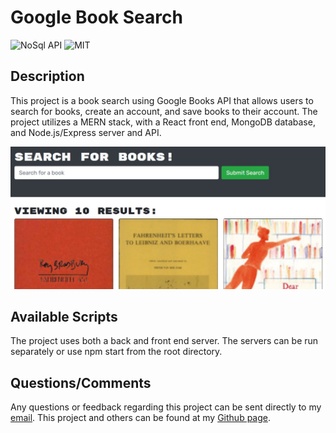 # Google Book Search

![NoSql API](https://img.shields.io/github/languages/top/yooperjb/book_search_engine) ![MIT](https://img.shields.io/badge/license-MIT-blue)

## Description
This project is a book search using Google Books API that allows users to search for books, create an account, and save books to their account. The project utilizes a MERN stack, with a React front end, MongoDB database, and Node.js/Express server and API.  

![screenshot](./client/public/screenshot.jpg)

## Available Scripts
The project uses both a back and front end server. The servers can be run separately or use npm start from the root directory. 



## Questions/Comments
Any questions or feedback regarding this project can be sent directly to my [email](mailto:jason.barnes@humboldt.edu). This project and others can be found at my [Github page]('https://github.com/yooperjb').